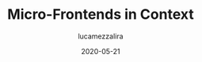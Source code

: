 ---
author: lucamezzalira
date: 2020-05-21
permalink: false
publisher: incrementmag
tags:
  - micro-frontends
target_url: https://increment.com/frontend/micro-frontends-in-context/
title: Micro-Frontends in Context
---